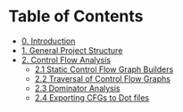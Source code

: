Table of Contents 
=================

- [0. Introduction](Chapter0/Introduction.md)
- [1. General Project Structure](Chapter1/GeneralStructure.md)
- [2. Control Flow Analysis](Chapter2/Overview.md)
    - [2.1 Static Control Flow Graph Builders](Chapter2/StaticCfg.md)
    - [2.2 Traversal of Control Flow Graphs](Chapter2/Traversals.md)
    - [2.3 Dominator Analysis](Chapter2/Dominators.md)
    - [2.4 Exporting CFGs to Dot files](Chapter2/Dot.md)